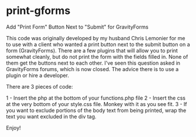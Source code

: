 print-gforms
============

Add "Print Form" Button Next to "Submit" for GravityForms

This code was originally developed by my husband Chris Lemonier for me to use with a client who wanted a print button next to the submit button on a form (GravityForms). There are a few plugins that will allow you to print somewhat cleanly, but do not print the form with the fields filled in. None of them get the buttons next to each other. I've seen this question asked in GravityForms forums, which is now closed. The advice there is to use a plugin or hire a developer. 

There are 3 pieces of code:

1 - Insert the php at the bottom of your functions.php file
2 - Insert the css at the very bottom of your style.css file. Monkey with it as you see fit.
3 - If you want to exclude portions of the body text from being printed, wrap the text you want excluded in the div tag.

Enjoy!
